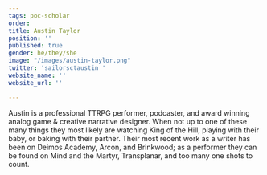 ```yaml
---
tags: poc-scholar
order: 
title: Austin Taylor
position: ''
published: true
gender: he/they/she
image: "/images/austin-taylor.png"
twitter: 'sailorsctaustin '
website_name: ''
website_url: ''

---
```

Austin is a professional TTRPG performer, podcaster, and award winning analog game & creative narrative designer. When not up to one of these many things they most likely are watching King of the Hill, playing with their baby, or baking with their partner. Their most recent work as a writer has been on Deimos Academy, Arcon, and Brinkwood; as a performer they can be found on Mind and the Martyr, Transplanar, and too many one shots to count.